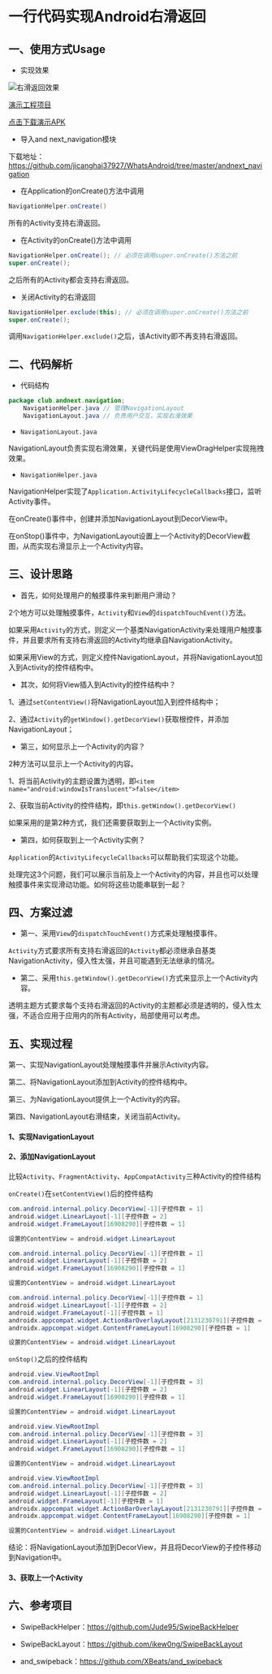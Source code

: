 # 一行代码实现Android右滑返回

## 一、使用方式Usage

- 实现效果

![右滑返回效果](./README/navigation_back.gif)  

[演示工程项目](https://github.com/jicanghai37927/WhatsAndroid)

[点击下载演示APK](https://raw.githubusercontent.com/jicanghai37927/WhatsAndroid/master/release/andnext_app_whatsandroid-release.apk)

- 导入and next_navigation模块

下载地址：https://github.com/jicanghai37927/WhatsAndroid/tree/master/andnext_navigation



- 在Application的onCreate()方法中调用  

```Java
NavigationHelper.onCreate()
```

所有的Activity支持右滑返回。



- 在Activity的onCreate()方法中调用

```Java
NavigationHelper.onCreate(); // 必须在调用super.onCreate()方法之前
super.onCreate(); 
```

之后所有的Activity都会支持右滑返回。



- 关闭Activity的右滑返回

```Java
NavigationHelper.exclude(this); // 必须在调用super.onCreate()方法之前
super.onCreate(); 
```

调用`NavigationHelper.exclude()`之后，该Activity即不再支持右滑返回。



## 二、代码解析

* 代码结构

```Java
package club.andnext.navigation;
	NavigationHelper.java // 管理NavigationLayout
	NavigationLayout.java // 负责用户交互，实现右滑效果
```

- `NavigationLayout.java`

NavigationLayout负责实现右滑效果，关键代码是使用ViewDragHelper实现拖拽效果。

- `NavigationHelper.java`

NavigationHelper实现了`Application.ActivityLifecycleCallbacks`接口，监听Activity事件。  

在onCreate()事件中，创建并添加NavigationLayout到DecorView中。  

在onStop()事件中，为NavigationLayout设置上一个Activity的DecorView截图，从而实现右滑显示上一个Activity内容。



## 三、设计思路

- 首先，如何处理用户的触摸事件来判断用户滑动？    

2个地方可以处理触摸事件，`Activity`和`View`的`dispatchTouchEvent()`方法。    

如果采用`Activity`的方式，则定义一个基类NavigationActivity来处理用户触摸事件，并且要求所有支持右滑返回的Activity均继承自NavigationActivity。    

如果采用View的方式，则定义控件NavigationLayout，并将NavigationLayout加入到Activity的控件结构中。  



- 其次，如何将View插入到Activity的控件结构中？    

1、通过`setContentView()`将NavigationLayout加入到控件结构中；    

2、通过`Activity`的`getWindow().getDecorView()`获取根控件，并添加NavigationLayout；  



- 第三，如何显示上一个Activity的内容？  

2种方法可以显示上一个Activity的内容。    

1、将当前Activity的主题设置为透明，即`<item name="android:windowIsTranslucent">false</item>`    

2、获取当前Activity的控件结构，即`this.getWindow().getDecorView()`    

如果采用的是第2种方式，我们还需要获取到上一个Activity实例。  



- 第四，如何获取到上一个Activity实例？  

`Application`的`ActivityLifecycleCallbacks`可以帮助我们实现这个功能。  

处理完这3个问题，我们可以展示当前及上一个Activity的内容，并且也可以处理触摸事件来实现滑动功能。如何将这些功能串联到一起？



## 四、方案过滤

- 第一、采用`View`的`dispatchTouchEvent()`方式来处理触摸事件。  

`Activity`方式要求所有支持右滑返回的`Activity`都必须继承自基类NavigationActivity，侵入性太强，并且可能遇到无法继承的情况。



- 第二、采用`this.getWindow().getDecorView()`方式来显示上一个Activity内容。  

透明主题方式要求每个支持右滑返回的Activity的主题都必须是透明的，侵入性太强，不适合应用于应用内的所有Activity，局部使用可以考虑。

## 五、实现过程

第一、实现NavigationLayout处理触摸事件并展示Activity内容。

第二、将NavigationLayout添加到Activity的控件结构中。

第三、为NavigationLayout提供上一个Activity的内容。

第四、NavigationLayout右滑结束，关闭当前Activity。

#### 1、实现NavigationLayout



#### 2、添加NavigationLayout

比较`Activity`、`FragmentActivity`、`AppCompatActivity`三种Activity的控件结构

`onCreate()`在`setContentView()`后的控件结构

```Java
com.android.internal.policy.DecorView[-1][子控件数 = 1]
android.widget.LinearLayout[-1][子控件数 = 2]
android.widget.FrameLayout[16908290][子控件数 = 1]

设置的ContentView = android.widget.LinearLayout
```

```Java
com.android.internal.policy.DecorView[-1][子控件数 = 1]
android.widget.LinearLayout[-1][子控件数 = 2]
android.widget.FrameLayout[16908290][子控件数 = 1]

设置的ContentView = android.widget.LinearLayout
```

```Java
com.android.internal.policy.DecorView[-1][子控件数 = 1]
android.widget.LinearLayout[-1][子控件数 = 2]
android.widget.FrameLayout[-1][子控件数 = 1]
androidx.appcompat.widget.ActionBarOverlayLayout[2131230791][子控件数 = 2]
androidx.appcompat.widget.ContentFrameLayout[16908290][子控件数 = 1]

设置的ContentView = android.widget.LinearLayout
```

`onStop()`之后的控件结构

```Java
android.view.ViewRootImpl
com.android.internal.policy.DecorView[-1][子控件数 = 3]
android.widget.LinearLayout[-1][子控件数 = 2]
android.widget.FrameLayout[16908290][子控件数 = 1]

设置的ContentView = android.widget.LinearLayout
```

```Java
android.view.ViewRootImpl
com.android.internal.policy.DecorView[-1][子控件数 = 3]
android.widget.LinearLayout[-1][子控件数 = 2]
android.widget.FrameLayout[16908290][子控件数 = 1]

设置的ContentView = android.widget.LinearLayout
```

```Java
android.view.ViewRootImpl
com.android.internal.policy.DecorView[-1][子控件数 = 3]
android.widget.LinearLayout[-1][子控件数 = 2]
android.widget.FrameLayout[-1][子控件数 = 1]
androidx.appcompat.widget.ActionBarOverlayLayout[2131230791][子控件数 = 2]
androidx.appcompat.widget.ContentFrameLayout[16908290][子控件数 = 1]

设置的ContentView = android.widget.LinearLayout
```

结论：将NavigationLayout添加到DecorView，并且将DecorView的子控件移动到Navigation中。

#### 3、获取上一个Activity



## 六、参考项目

- SwipeBackHelper：https://github.com/Jude95/SwipeBackHelper

- SwipeBackLayout：https://github.com/ikew0ng/SwipeBackLayout

- and_swipeback：https://github.com/XBeats/and_swipeback